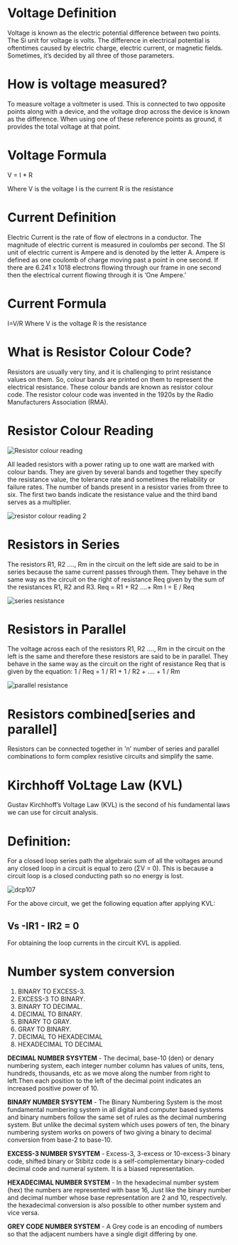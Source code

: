 # Voltage Definition
Voltage is known as the electric potential difference between two points.
The Si unit for voltage is volts.
The difference in electrical potential is oftentimes caused by electric charge, electric current, or magnetic fields.
Sometimes, it’s decided by all three of those parameters.

# How is voltage measured?
To measure voltage a voltmeter is used.
This is connected to two opposite points along with a device, and the voltage drop across the device is known as the difference.
When using one of these reference points as ground, it provides the total voltage at that point.

# Voltage Formula
V = I * R   

Where V is the voltage
I is the current
R is the resistance

# Current Definition
Electric Current is the rate of flow of electrons in a conductor.
The magnitude of electric current is measured in coulombs per second.
The SI unit of electric current is Ampere and is denoted by the letter A.
Ampere is defined as one coulomb of charge moving past a point in one second. 
If there are 6.241 x 1018 electrons flowing through our frame in one second then the electrical current flowing through it is ‘One Ampere.’

# Current Formula
I=V/R
Where V is the voltage
R is the resistance

# What is Resistor Colour Code?
Resistors are usually very tiny, and it is challenging to print resistance values on them.
So, colour bands are printed on them to represent the electrical resistance. 
These colour bands are known as resistor colour code. The resistor colour code was invented in the 1920s by the Radio Manufacturers Association (RMA).

# Resistor Colour Reading
![Resistor colour reading](https://user-images.githubusercontent.com/86143586/130083808-9b7ddcac-fd01-4125-a87b-da7b70619d66.JPG)

All leaded resistors with a power rating up to one watt are marked with colour bands.
They are given by several bands and together they specify the resistance value, the tolerance rate and sometimes the reliability or failure rates. 
The number of bands present in a resistor varies from three to six. 
The first two bands indicate the resistance value and the third band serves as a multiplier.

![resistor colour reading 2](https://user-images.githubusercontent.com/86143586/130083830-7935fabf-bda1-4308-aa50-d7866fed5dab.JPG)



# Resistors in Series
The resistors R1, R2 ...., Rm in the circuit on the left side are said to be in series because the same current passes through them.
They behave in the same way as the circuit on the right of resistance Req given by the sum of the resistances R1, R2 and R3.
Req = R1 + R2 ....+ Rm
I = E / Req

![series resistance](https://user-images.githubusercontent.com/86143586/130084263-83cea272-a2ff-4fb5-b83b-60b1874af852.JPG)

# Resistors in Parallel
The voltage across each of the resistors R1, R2 ...., Rm in the circuit on the left is the same and therefore these resistors are said to be in parallel.
They behave in the same way as the circuit on the right of resistance Req that is given by the equation:
1 / Req = 1 / R1 + 1 / R2 + .... + 1 / Rm

![parallel resistance](https://user-images.githubusercontent.com/86143586/130084288-c4940687-12a4-45b0-9e00-0e22608332c3.JPG)

# Resistors combined[series and parallel]
Resistors can be connected together in 'n' number of series and parallel combinations to form complex resistive circuits and simplify the same.


# Kirchhoff VoLtage Law (KVL) 

Gustav Kirchhoff’s Voltage Law (KVL) is the second of his fundamental laws we can use for circuit analysis. 
# Definition: 
For a closed loop series path the algebraic sum of all the voltages around any closed loop in a circuit is equal to zero (ΣV = 0). This is because a circuit loop is a closed conducting path so no energy is lost.

![dcp107](https://user-images.githubusercontent.com/80401577/130097149-63f239c4-a086-4ee7-a689-a09b19a6f921.gif)

For the above circuit, we get the following equation after applying KVL:
##  Vs -IR1 - IR2 = 0

For obtaining the loop currents in the circuit KVL is applied. 

# Number system conversion

1. BINARY TO EXCESS-3.
2. EXCESS-3 TO BINARY.
3. BINARY TO DECIMAL.
4. DECIMAL TO BINARY.
5. BINARY TO GRAY.
6. GRAY TO BINARY.
7. DECIMAL TO HEXADECIMAL
8. HEXADECIMAL TO DECIMAL

**DECIMAL NUMBER SYSYTEM** - The decimal, base-10 (den) or denary numbering system, each integer number column has values of units, tens, hundreds, thousands, etc as we move along the number from right to left.Then each position to the left of the decimal point indicates an increased positive power of 10.

**BINARY NUMBER SYSYTEM** - The Binary Numbering System is the most fundamental numbering system in all digital and computer based systems and binary numbers follow the same set of rules as the decimal numbering system. But unlike the decimal system which uses powers of ten, the binary numbering system works on powers of two giving a binary to decimal conversion from base-2 to base-10.

**EXCESS-3 NUMBER SYSYTEM** - Excess-3, 3-excess or 10-excess-3 binary code, shifted binary or Stibitz code is a self-complementary binary-coded decimal code and numeral system. It is a biased representation.

**HEXADECIMAL NUMBER SYSTEM** - In the hexadecimal number system (hex) the numbers are represented with base 16,  Just like the binary number and decimal number whose base representation are 2 and 10, respectively. the hexadecimal conversion is also possible to other number system and vice versa.

**GREY CODE NUMBER SYSTEM** - A Grey code is an encoding of numbers so that the adjacent numbers have a single digit differing by one.
